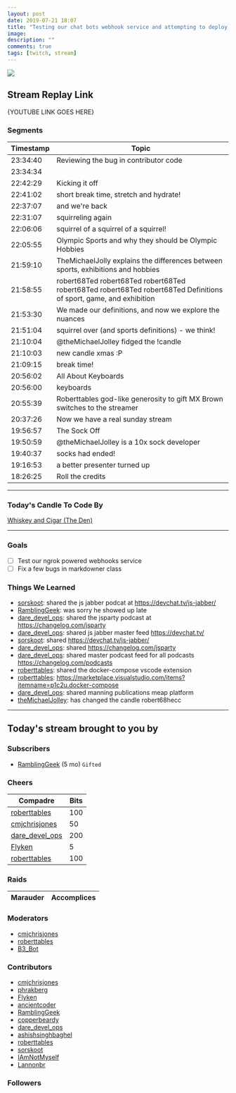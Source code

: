 ```yaml
---
layout: post
date: 2019-07-21 18:07
title: "Testing our chat bots webhook service and attempting to deploy it all to Azure."
image:
description: ""
comments: true
tags: [twitch, stream]
---
```


<img src="{{page.image}}"/>

## Stream Replay Link

{YOUTUBE LINK GOES HERE}

<!--more-->

### Segments

| Timestamp | Topic
| ---       | ---
| 23:34:40 | Reviewing the bug in contributor code |
| 23:34:34 |  |
| 22:42:29 | Kicking it off |
| 22:41:02 | short break time, stretch and hydrate! |
| 22:37:07 | and we're back |
| 22:31:07 | squirreling again |
| 22:06:06 | squirrel of a squirrel of a squirrel! |
| 22:05:55 | Olympic Sports and why they should be Olympic Hobbies |
| 21:59:10 | TheMichaelJolly explains the differences between sports, exhibitions and hobbies |
| 21:58:55 | robert68Ted robert68Ted robert68Ted robert68Ted robert68Ted robert68Ted Definitions of sport, game, and exhibition |
| 21:53:30 | We made our definitions, and now we explore the nuances |
| 21:51:04 | squirrel over (and sports definitions) - we think! |
| 21:10:04 | @theMichaelJolley fidged the !candle |
| 21:10:03 | new candle xmas :P |
| 21:09:15 | break time! |
| 20:56:02 | All About Keyboards |
| 20:56:00 | keyboards |
| 20:55:39 | Roberttables god-like generosity to gift MX Brown switches to the streamer |
| 20:37:26 | Now we have a real sunday stream |
| 19:56:57 | The Sock Off |
| 19:50:59 | @theMichaelJolley is a 10x sock developer |
| 19:40:37 | socks had ended! |
| 19:16:53 | a better presenter turned up |
| 18:26:25 | Roll the credits |

---

### Today's Candle To Code By

[Whiskey and Cigar (The Den)](https://amzn.to/30ttzO6)

---

### Goals

- [ ] Test our ngrok powered webhooks service
- [ ] Fix a few bugs in markdowner class

### Things We Learned

- [sorskoot](https://twitch.tv/sorskoot): shared the js jabber podcat at https://devchat.tv/js-jabber/ 
- [RamblingGeek](https://twitch.tv/ramblinggeek): was sorry he showed up late 
- [dare_devel_ops](https://twitch.tv/dare_devel_ops): shared the jsparty podcast at https://changelog.com/jsparty 
- [dare_devel_ops](https://twitch.tv/dare_devel_ops): shared js jabber master feed https://devchat.tv/ 
- [sorskoot](https://twitch.tv/sorskoot): shared https://devchat.tv/js-jabber/ 
- [dare_devel_ops](https://twitch.tv/dare_devel_ops): shared https://changelog.com/jsparty 
- [dare_devel_ops](https://twitch.tv/dare_devel_ops): shared master podcast feed for all podcasts https://changelog.com/podcasts 
- [roberttables](https://twitch.tv/roberttables): shared the docker-compose vscode extension 
- [roberttables](https://twitch.tv/roberttables): https://marketplace.visualstudio.com/items?itemname=p1c2u.docker-compose 
- [dare_devel_ops](https://twitch.tv/dare_devel_ops): shared manning publications meap platform 
- [theMichaelJolley](https://twitch.tv/themichaeljolley): has changed the candle robert68hecc 

---

## Today's stream brought to you by

### Subscribers

- [RamblingGeek](https://twitch.tv/ramblinggeek) (5 mo) `Gifted`

### Cheers

| Compadre            | Bits        |
| ---                 | ---         |
| [roberttables](https://twitch.tv/roberttables) | 100 |
| [cmjchrisjones](https://twitch.tv/cmjchrisjones) | 50 |
| [dare_devel_ops](https://twitch.tv/dare_devel_ops) | 200 |
| [Flyken](https://twitch.tv/flyken) | 5 |
| [roberttables](https://twitch.tv/roberttables) | 100 |

### Raids

| Marauder            | Accomplices |
| ---                 | ---         |

### Moderators

- [cmjchrisjones](https://twitch.tv/cmjchrisjones)
- [roberttables](https://twitch.tv/roberttables)
- [B3_Bot](https://twitch.tv/b3_bot)

### Contributors

- [cmjchrisjones](https://twitch.tv/cmjchrisjones)
- [phrakberg](https://twitch.tv/phrakberg)
- [Flyken](https://twitch.tv/flyken)
- [ancientcoder](https://twitch.tv/ancientcoder)
- [RamblingGeek](https://twitch.tv/ramblinggeek)
- [copperbeardy](https://twitch.tv/copperbeardy)
- [dare_devel_ops](https://twitch.tv/dare_devel_ops)
- [ashishsinghbaghel](https://twitch.tv/ashishsinghbaghel)
- [roberttables](https://twitch.tv/roberttables)
- [sorskoot](https://twitch.tv/sorskoot)
- [IAmNotMyself](https://twitch.tv/iamnotmyself)
- [Lannonbr](https://twitch.tv/lannonbr)

### Followers


